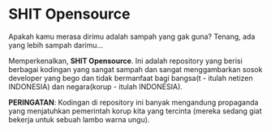 # SHIT Opensource

Apakah kamu merasa dirimu adalah sampah yang gak guna? Tenang, ada yang lebih sampah darimu...

Memperkenalkan, **SHIT Opensource**. Ini adalah repository yang berisi berbagai kodingan
yang sangat sampah dan sangat menggambarkan sosok developer yang bego dan tidak bermanfaat
bagi bangsa(t - itulah netizen INDONESIA) dan negara(korup - itulah INDONESIA). 

**PERINGATAN**: Kodingan di repository ini banyak mengandung propaganda yang menjatuhkan pemerintah korup kita yang tercinta (mereka sedang giat bekerja untuk sebuah lambo warna ungu).
